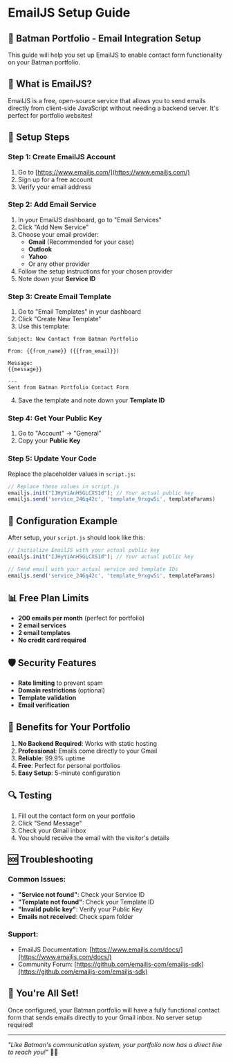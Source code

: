# EmailJS Setup Guide

## 🦇 Batman Portfolio - Email Integration Setup

This guide will help you set up EmailJS to enable contact form functionality on your Batman portfolio.

## 📧 What is EmailJS?

EmailJS is a free, open-source service that allows you to send emails directly from client-side JavaScript without needing a backend server. It's perfect for portfolio websites!

## 🚀 Setup Steps

### Step 1: Create EmailJS Account
1. Go to [https://www.emailjs.com/](https://www.emailjs.com/)
2. Sign up for a free account
3. Verify your email address

### Step 2: Add Email Service
1. In your EmailJS dashboard, go to "Email Services"
2. Click "Add New Service"
3. Choose your email provider:
   - **Gmail** (Recommended for your case)
   - **Outlook**
   - **Yahoo**
   - Or any other provider
4. Follow the setup instructions for your chosen provider
5. Note down your **Service ID**

### Step 3: Create Email Template
1. Go to "Email Templates" in your dashboard
2. Click "Create New Template"
3. Use this template:

```
Subject: New Contact from Batman Portfolio

From: {{from_name}} ({{from_email}})

Message:
{{message}}

---
Sent from Batman Portfolio Contact Form
```

4. Save the template and note down your **Template ID**

### Step 4: Get Your Public Key
1. Go to "Account" → "General"
2. Copy your **Public Key**

### Step 5: Update Your Code
Replace the placeholder values in `script.js`:

```javascript
// Replace these values in script.js
emailjs.init("IJHyYiAnH5GLCXS1d"); // Your actual public key
emailjs.send('service_246q42c', 'template_9rxgw5i', templateParams)
```

## 🔧 Configuration Example

After setup, your `script.js` should look like this:

```javascript
// Initialize EmailJS with your actual public key
emailjs.init("IJHyYiAnH5GLCXS1d"); // Your actual public key

// Send email with your actual service and template IDs
emailjs.send('service_246q42c', 'template_9rxgw5i', templateParams)
```

## 📊 Free Plan Limits

- **200 emails per month** (perfect for portfolio)
- **2 email services**
- **2 email templates**
- **No credit card required**

## 🛡️ Security Features

- **Rate limiting** to prevent spam
- **Domain restrictions** (optional)
- **Template validation**
- **Email verification**

## 🎯 Benefits for Your Portfolio

1. **No Backend Required**: Works with static hosting
2. **Professional**: Emails come directly to your Gmail
3. **Reliable**: 99.9% uptime
4. **Free**: Perfect for personal portfolios
5. **Easy Setup**: 5-minute configuration

## 🔍 Testing

1. Fill out the contact form on your portfolio
2. Click "Send Message"
3. Check your Gmail inbox
4. You should receive the email with the visitor's details

## 🆘 Troubleshooting

### Common Issues:
- **"Service not found"**: Check your Service ID
- **"Template not found"**: Check your Template ID
- **"Invalid public key"**: Verify your Public Key
- **Emails not received**: Check spam folder

### Support:
- EmailJS Documentation: [https://www.emailjs.com/docs/](https://www.emailjs.com/docs/)
- Community Forum: [https://github.com/emailjs-com/emailjs-sdk](https://github.com/emailjs-com/emailjs-sdk)

## 🎉 You're All Set!

Once configured, your Batman portfolio will have a fully functional contact form that sends emails directly to your Gmail inbox. No server setup required!

---

*"Like Batman's communication system, your portfolio now has a direct line to reach you!"* 🦇📧
